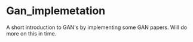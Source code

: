 # Gan_implemetation
A short introduction to GAN's by implementing some GAN papers. Will do more on this in time.

